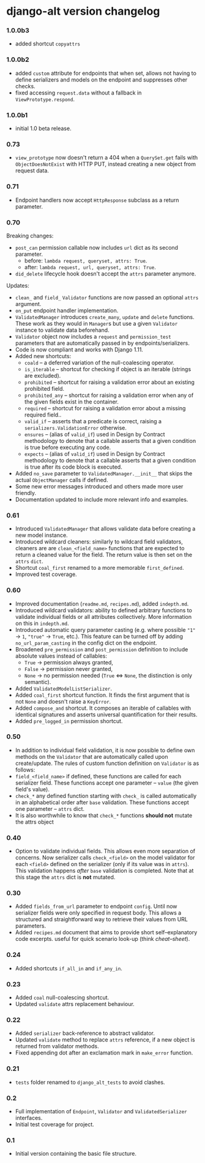 # django-alt version changelog

### 1.0.0b3
 - added shortcut `copyattrs`

### 1.0.0b2
 - added `custom` attribute for endpoints that when set, allows not having to define 
 serializers and models on the endpoint and suppresses other checks.
 - fixed accessing `request.data` without a fallback in `ViewPrototype.respond`.

### 1.0.0b1
 - initial 1.0 beta release.

### 0.73
 - `view_prototype` now doesn't return a 404 when a `QuerySet.get` fails with 
 `ObjectDoesNotExist` with HTTP PUT, instead creating a new object from request data.

### 0.71
 - Endpoint handlers now accept `HttpResponse` subclass as a return parameter.

### 0.70

 Breaking changes:
 
 - `post_can` permission callable now includes `url` dict as its second parameter.
    - before: `lambda request, queryset, attrs: True`.
    - after: `lambda request, url, queryset, attrs: True`.
 - `did_delete` lifecycle hook doesn't accept the `attrs` parameter anymore.
 
 Updates:
 - `clean_` and `field_` `Validator` functions are now passed an optional `attrs` argument.
 - `on_put` endpoint handler implementation.
 - `ValidatedManager` introduces `create_many`, `update` and `delete` functions. These work as they would in `Manager`s but
    use a given `Validator` instance to validate data beforehand. 
 - `Validator` object now includes a `request` and `permission_test` parameters that are 
        automatically passed in by endpoints/serializers.
 - Code is now compliant and works with Django 1.11.
 - Added new shortcuts:
   - `coald` &ndash; a deferred variation of the null-coalescing operator.
   - `is_iterable` &ndash; shortcut for checking if object is an iterable (strings are excluded).
   - `prohibited` &ndash; shortcut for raising a validation error about an existing prohibited field.
   - `prohibited_any` &ndash; shortcut for raising a validation error when any of the given fields exist in the container.
   - `required` &ndash; shortcut for raising a validation error about a missing required field..
   - `valid_if` &ndash; asserts that a predicate is correct, raising a `serializers.ValidationError` otherwise.
   - `ensures` &ndash; (alias of `valid_if`) used in Design by Contract methodology to denote that a callable 
   asserts that a given condition is true before executing any code.
   - `expects` &ndash; (alias of `valid_if`) used in Design by Contract methodology to denote that a callable 
   asserts that a given condition is true after its code block is executed.
 - Added `no_save` parameter to `ValidatedManager.__init__` that skips the actual `ObjectManager` calls if defined.
 - Some new error messages introduced and others made more user friendly.
 - Documentation updated to include more relevant info and examples.



### 0.61
 - Introduced `ValidatedManager` that allows validate data before 
 creating a new model instance.
 - Introduced wildcard cleaners: similarly to wildcard field validators, cleaners are
 are `clean_<field_name>` functions that are expected to return a cleaned value
 for the field. The return value is then set on the `attrs` `dict`.
 - Shortcut `coal_first` renamed to a more memorable `first_defined`.
 - Improved test coverage.

### 0.60
 - Improved documentation (`readme.md`, `recipes.md`), added `indepth.md`.
 - Introduced wildcard validators: ability to defined arbitrary functions
 to validate individual fields or all attributes collectively. More information
 on this in `indepth.md`.
 - Introduced automatic query parameter casting (e.g. where possible `"1"` -> `1`, 
 `"true"` -> `True`, etc.). This feature can be turned off by adding
 `no_url_param_casting` in the config dict on the endpoint.
 - Broadened `pre_permission` and `post_permission` definition to include
 absolute values instead of callables:
    - `True`  -> permission always granted,
    - `False` -> permission never granted,
    - `None`  -> no permission needed (`True` <=> `None`, the distinction is only semantic).
 - Added `ValidatedModelListSerializer`.
 - Added `coal_first` shortcut function. It finds the first argument 
 that is not `None` and doesn't raise a `KeyError`.
 - Added `compose_and` shortcut. It composes an iterable of callables 
 with identical signatures and asserts universal quantification for their results.
 - Added `pre_logged_in` permission shortcut.

### 0.50
 - In addition to individual field validation, it is now possible to define
 own methods on the `Validator` that are automatically called upon create/update.
 The rules of custom function definition on `Validator` is as follows:
  - `field_<field_name>` if defined, these functions are called for each serializer field. 
  These functions accept one parameter &ndash; `value` (the given field's value).
  - `check_*` any defined function starting with `check_` is called automatically in an
     alphabetical order after `base` validation. These functions accept one
     parameter &ndash; `attrs` dict.
  - It is also worthwhile to know that `check_*` functions **should not** mutate the
   attrs object

### 0.40
 - Option to validate individual fields. This allows even more separation
 of concerns. Now serializer calls `check_<field>` on the model validator for each
 `<field>` defined on the serializer (only if its value was in `attrs`).
 This validation happens *after* `base` validation is completed. Note that at this stage
 the `attrs` dict is **not** mutated.

### 0.30
 - Added `fields_from_url` parameter to endpoint `config`. Until now  
 serializer fields were only specified in request body. This allows a structured and
  straightforward way to retrieve their values from URL parameters.
 - Added `recipes.md` document that aims to provide short self&ndash;explanatory 
 code excerpts.
 useful for quick scenario look-up (think *cheat&ndash;sheet*).

### 0.24
 - Added shortcuts `if_all_in` and `if_any_in`.

### 0.23
 - Added `coal` null-coalescing shortcut.
 - Updated `validate` attrs replacement behaviour.
 
### 0.22
 - Added `serializer` back-reference to abstract validator.
 - Updated `validate` method to replace `attrs` reference, if a new object is returned from validator methods.
 - Fixed appending dot after an exclamation mark in `make_error` function.
 
### 0.21
- `tests` folder renamed to `django_alt_tests` to avoid clashes. 

### 0.2
- Full implementation of `Endpoint`, `Validator` and `ValidatedSerializer` interfaces.
- Initial test coverage for project.

### 0.1
 - Initial version containing the basic file structure.
